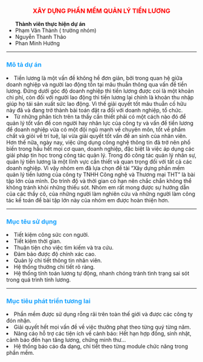 <h3 style="color:red; text-align:center;"> XÂY DỰNG PHẦN MỀM QUẢN LÝ TIỀN LƯƠNG </h3>
<ul> <strong>Thành viên thực hiện dự án</strong></pl>
<li> Phạm Văn Thành ( trưởng nhóm)</li>
<li> Nguyễn Thanh Thảo </li>
<li> Phan Minh Hướng </li></ul>
<hr>
<h3 style="color:#1aa3ff;">Mô tả dự án </h3>
<li>Tiền lương là một vấn đề không hề đơn giản, bởi trong quan hệ giữa doanh nghiệp và người lao động tồn tại mâu thuẫn thông qua vấn đề tiền lương. Đứng dưới góc độ doanh nghiệp thì tiền lương được coi là một khoản chi phí, còn đối với người lao động thì tiền lương lại chính là khoản thu nhập giúp họ tái sản xuất sức lao động. Vì thế giải quyết tốt mâu thuẫn cố hữu này đã và đang trở thành bài toán đặt ra đối với doanh nghiệp, tổ chức.</li>
<li>Từ những phân tích trên ta thấy cần thiết phải có một cách nào đó để quản lý tốt vấn đề con người hay nhân lực của công ty và vấn đề tiền lương để doanh nghiệp vừa có một đội ngũ mạnh về chuyên môn, tốt về phẩm chất và giỏi về trí tuệ, lại vừa giải quyết tốt vấn đề an sinh của nhân viên. Hơn thế nữa, ngày nay, việc ứng dụng công nghệ thông tin đã trở nên phổ biến trong hầu hết mọi cơ quan, doanh nghiệp, đặc biệt là việc áp dụng các giải pháp tin học trong công tác quản lý. Trong đó công tác quản lý nhân sự, quản lý tiền lương là một lĩnh vực cần thiết và quan trọng đối với tất cả các doanh nghiệp. Vì vậy nhóm em đã lựa chọn đề tài “Xây dựng phần mềm quản lý tiền lương của công ty TNHH Công nghệ và Thương mại THT” là bài tập lớn của mình. Do trình độ và thời gian có hạn nên chắc chắn không thể không tránh khỏi những thiếu sót. Nhóm em rất mong được sự hướng dẫn của các thầy cô, của những người làm nghiên cứu và những người làm công tác kế toán để bài tập lớn này của nhóm em được hoàn thiện hơn.</li>
<hr>
<h3 style="color:#1aa3ff;"><strong> Mục têu sử dụng</strong> </h3>
<li> Tiết kiệm công sức con người.</li>
<li> Tiết kiệm thời gian.</li>
<li> Thuận tiện cho việc tìm kiếm  và tra cứu.</li>
<li> Đảm bảo được độ chính xác cao.</li>
<li> Quản lý chi tiết thông tin nhân viên.</li>
<li> Hệ thống thưởng chi tiết rõ ràng.</li>
<li> Hệ thống tính toán lương tự động, nhanh chóng tránh tình trạng sai sót trong quá trình tính lương.</li>
<hr>
<h3 style="color:#1aa3ff"> Mục tiêu phát triển tương lai </h3>
<li> Phần mềm được sử dụng rỗng rãi trên toàn thế giới và được các công ty đón nhận.</li>
<li> Giải quyết hết mọi vấn đề về việc thưởng phạt theo từng quý từng năm.</li>
<li> Nâng cáo hỗ trợ các tiện ích về cảnh báo: Hết hạn hợp đồng, sinh nhật, cảnh báo đến hạn tăng lương, chứng minh thư…</li>
<li>Hệ thống báo cáo đa dạng, chi tiết theo từng module chức năng trong phần mềm.</li>


